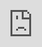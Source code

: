 ```yaml
---
layout: default
title: Bestiary Guide
nav_order: 2
---
```


# The Dragonborn's Bestiary
###### By WhisperDealer

![image](https://i.imgur.com/bomD23i.png)
Adds a new custom menu to the game. Collect information about the creatures you encounter, learn their strengths and weaknesses, and keep track of your feats with kill, summon and transformation counters.

## What is the Bestiary?
The Dragonborn's Bestiary is a mod made by [JPSteel2](https://next.nexusmods.com/profile/JPSteel2/about-me?gameId=1704), a well known mod author responisble for great projects like the Cities of the North series or Northern Roads and much more. Inspired by games like The Witcher 3, the bestiary contains entries on the different types of enemies you can encounter on your adventure in Skyrim.

Learn more about the mod [here](https://www.nexusmods.com/skyrimspecialedition/mods/123521) or checkout JPSteel's video below.

<div class="youtube-container">
  <iframe style="position: absolute; top: 0; left: 0; width: 100%; height: 100%;" 
    src="https://www.youtube.com/embed/MmWiqaD7UYY?si=ueQ2UTw7bhSpmBJh" 
    title="YouTube video player" 
    frameborder="0" 
    allow="accelerometer; autoplay; clipboard-write; encrypted-media; gyroscope; picture-in-picture; web-share" 
    referrerpolicy="strict-origin-when-cross-origin" 
    allowfullscreen>
  </iframe>
</div>

## In Lorerim

The beauty of the Bestiary in Lorerim comes from an extensive patch made by [Patman023](https://next.nexusmods.com/profile/patman023/mods?gameId=1704). An ultimate collection of creatures totalling 230+ entries. This Bestiary patch is a massive compilation made exclusively for the upcoming wabbajack modlist Lorerim v2.0. Over 100 extra entries have been added including completely custom creature entries not found anywhere else.

The patch comes with an extensive list of improvements including the following:
- Over 100 creatures added
- Untarnished UI patch Integrated
- Resistance/Weakness slots increased from 5 to 8!
- Requiem/Lorerim Resistances
- Requiem/Lorerim Weaknesses
- Requiem/Lorerim Loot adjustments
- Added a new icon for Daedric Weapons
- Changed Pierce icon to a Dagger to match requiem resistance
- When the requiem book "Bestiary of Skyrim" is read, all the creatures in the book will have their Bestiary entries unlocked!
- Added many more creature unlock entries to specific books and spells
- Adjusted wording of some entries to match the information in the "Bestiary of Skyrim" book
- Adjusted wording of some of the Dragon entries as their resistances depend on their breath type
- Dragonborn creatures are patched with Fozar's Dragonborn Patch in mind

A great change is the updates to existing entries to match the next-gen graphics of Lorerim. Which paired with the Untarnished UI patch makes for a brillaint look.

![image](https://staticdelivery.nexusmods.com/mods/1704/images/125957/125957-1722744370-339253458.png)

Another great addition in this patch is the new creatures added. As mentioned there are over 100 creatures added but these aren't entirely new *creatures* added by mods but rather new entries for unique enemies you can encounter. Including:
- Legendary Dragons
- Legendary Creatures (Requiem rare creatures)
- Legendary Draugr
- Legendary Vampires (New in v1.3!)
- Named Dragon Priests
- Extra Creature variants
- CC pets

![image](https://i.imgur.com/JJNsWwu.png)

And some creatures added by quest mods & other mods integrated:
- Attacko's Daedra
- Clockwork
- Project AHO
- Beyond Skyrim - Bruma
- Sirenroot - Deluge of Deceit 
- Journey to Baan Malur and Morrowind 
- Siege at Icemoth

## How to use
To use the Bestiary there's two things you need to know.

### 1. How to view the Bestiary
To open the new Bestiary menu, press K by default. The hotkey can be changed in the mod's INI file.

On the left of the menu, you can browse the different categories and their associated creatures. You can browse this menu either with keyboard navigation keys, with the mouse or with joysticks if using a gamepad.

On the top of the menu, you can switch between a creature's variants by pressing Q and R. If you are playing with a gamepad, press LB and RB to switch between variants. Alternatively, you can also click on the arrows next to the variants' names.

On the right of the menu, if the description is too long to fit in the text box, a scrolling bar will appear. If you are playing with mouse and keyboard, you can either use the mouse scroll or click and drag the bar to scroll the text. You can also use the Page Up and Page Down keys. If you are using a controller, use LT and RT to scroll the description.

**Short Version**
By default its `K` on the keyboard, dudestandard has added a shortcut for controller as well: `LB + dpad left`

### 2. How to add to the Bestiary
Simply activating peaceful creatures will add them to the Bestiary while enemy types are added after you have defeated one.

Additionally reading books like *Bestiary of Skyrim* will unlock entries.

## Learn more
If you'd like to learn more, checkout the patch mod on the Nexus [here](https://www.nexusmods.com/skyrimspecialedition/mods/125957).